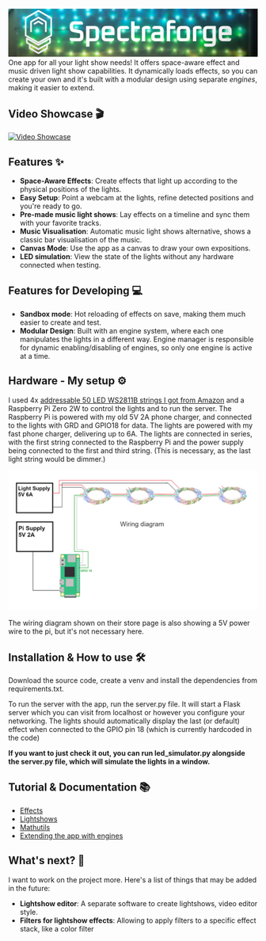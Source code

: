 ![Banner](docs/banner.png)
One app for all your light show needs! It offers space-aware effect and music driven light show capabilities. It dynamically loads effects, so you can create your own and it's built with a modular design using separate *engines*, making it easier to extend.

## Video Showcase 🎬
[![Video Showcase](https://img.youtube.com/vi/1c16amIw8Dk/0.jpg)](https://youtu.be/1c16amIw8Dk)

## Features ✨
- **Space-Aware Effects**: Create effects that light up according to the physical positions of the lights.
- **Easy Setup**: Point a webcam at the lights, refine detected positions and you're ready to go.
- **Pre-made music light shows**: Lay effects on a timeline and sync them with your favorite tracks.
- **Music Visualisation**: Automatic music light shows alternative, shows a classic bar visualisation of the music.
- **Canvas Mode**: Use the app as a canvas to draw your own expositions.
- **LED simulation**: View the state of the lights without any hardware connected when testing.

## Features for Developing 💻
- **Sandbox mode**: Hot reloading of effects on save, making them much easier to create and test.
- **Modular Design**: Built with an engine system, where each one manipulates the lights in a different way. Engine manager is responsible for dynamic enabling/disabling of engines, so only one engine is active at a time.

## Hardware - My setup ⚙️
I used 4x [addressable 50 LED WS2811B strings I got from Amazon](https://www.amazon.co.uk/dp/B08LKPF2PX) and a Raspberry Pi Zero 2W to control the lights and to run the server. The Raspberry Pi is powered with my old 5V 2A phone charger, and connected to the lights with GRD and GPIO18 for data. The lights are powered with my fast phone charger, delivering up to 6A. The lights are connected in series, with the first string connected to the Raspberry Pi and the power supply being connected to the first and third string. (This is necessary, as the last light string would be dimmer.)

<img src="docs/wiring.png" alt="wiring setup" width="800"/>

The wiring diagram shown on their store page is also showing a 5V power wire to the pi, but it's not necessary here.

## Installation & How to use 🛠️

Download the source code, create a venv and install the dependencies from requirements.txt.

To run the server with the app, run the server.py file. It will start a Flask server which you can visit from localhost or however you configure your networking. The lights should automatically display the last (or default) effect when connected to the GPIO pin 18 (which is currently hardcoded in the code)

**If you want to just check it out, you can run led_simulator.py alongside the server.py file, which will simulate the lights in a window.**

## Tutorial & Documentation 📚
- [Effects](docs/effects.md)
- [Lightshows](docs/lightshows.md)
- [Mathutils](docs/mathutils.md)
- [Extending the app with engines](docs/extending.md)

## What's next? 🚀
I want to work on the project more. Here's a list of things that may be added in the future:
- **Lightshow editor**: A separate software to create lightshows, video editor style.
- **Filters for lightshow effects**: Allowing to apply filters to a specific effect stack, like a color filter